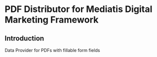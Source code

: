 # PDF Distributor for Mediatis Digital Marketing Framework

## Introduction
Data Provider for PDFs with fillable form fields